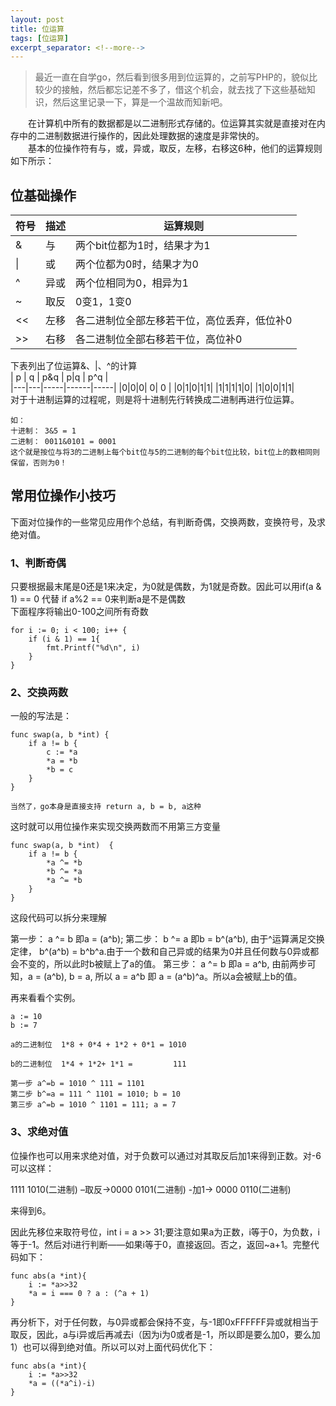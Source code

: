 ```yaml
---
layout: post
title: 位运算
tags: [位运算]
excerpt_separator: <!--more-->
---
```

> 最近一直在自学go，然后看到很多用到位运算的，之前写PHP的，貌似比较少的接触，然后都忘记差不多了，借这个机会，就去找了下这些基础知识，然后这里记录一下，算是一个温故而知新吧。  
  
　　在计算机中所有的数据都是以二进制形式存储的。位运算其实就是直接对在内存中的二进制数据进行操作的，因此处理数据的速度是非常快的。  
　　基本的位操作符有与，或，异或，取反，左移，右移这6种，他们的运算规则如下所示：  
<!--more-->

## 位基础操作  
|符号|描述|运算规则|
|----|----|--------|  
| &|与|两个bit位都为1时，结果才为1|  
| \||或|两个位都为0时，结果才为0|  
| ^|异或|两个位相同为0，相异为1|  
| ~|取反|0变1，1变0|  
|<<|左移|各二进制位全部左移若干位，高位丢弃，低位补0|  
|>>|右移|各二进制位全部右移若干位，高位补0|  

下表列出了位运算&、|、^的计算  
| p | q | p&q | p\|q | p^q |  
|---|---|-----|------|-----|
|0|0|0| 0| 0 |
|0|1|0|1|1|
|1|1|1|1|0|
|1|0|0|1|1|  
对于十进制运算的过程呢，则是将十进制先行转换成二进制再进行位运算。
```
如：
十进制： 3&5 = 1
二进制： 0011&0101 = 0001
这个就是按位与将3的二进制上每个bit位与5的二进制的每个bit位比较，bit位上的数相同则保留，否则为0！
```

## 常用位操作小技巧  
下面对位操作的一些常见应用作个总结，有判断奇偶，交换两数，变换符号，及求绝对值。  
### 1、判断奇偶  
只要根据最末尾是0还是1来决定，为0就是偶数，为1就是奇数。因此可以用if(a & 1) == 0 代替 if a%2 == 0来判断a是不是偶数  
下面程序将输出0-100之间所有奇数
```
for i := 0; i < 100; i++ {
	if (i & 1) == 1{
		fmt.Printf("%d\n", i)
	}
}
```  
### 2、交换两数  
一般的写法是：
```
func swap(a, b *int) {
	if a != b {
		c := *a
		*a = *b
		*b = c
	}
}

当然了，go本身是直接支持 return a, b = b, a这种
```  
这时就可以用位操作来实现交换两数而不用第三方变量  
```
func swap(a, b *int)  {
	if a != b {
		*a ^= *b
		*b ^= *a
		*a ^= *b
	}
}
```

这段代码可以拆分来理解

第一步： a ^= b 即a = (a^b);
第二步： b ^= a 即b = b^(a^b), 由于^运算满足交换定律， b^(a^b) = b^b^a.由于一个数和自己异或的结果为0并且任何数与0异或都会不变的，所以此时b被赋上了a的值。
第三步： a ^= b 即a = a^b, 由前两步可知，a = (a^b), b = a, 所以 a = a^b 即 a = (a^b)^a。所以a会被赋上b的值。

再来看看个实例。
```
a := 10
b := 7

a的二进制位  1*8 + 0*4 + 1*2 + 0*1 = 1010

b的二进制位  1*4 + 1*2+ 1*1 =         111

第一步 a^=b = 1010 ^ 111 = 1101
第二步 b^=a = 111 ^ 1101 = 1010; b = 10
第三步 a^=b = 1010 ^ 1101 = 111; a = 7
```  
### 3、求绝对值 
位操作也可以用来求绝对值，对于负数可以通过对其取反后加1来得到正数。对-6可以这样：

1111 1010(二进制) –取反->0000 0101(二进制) -加1-> 0000 0110(二进制)

来得到6。

因此先移位来取符号位，int i = a >> 31;要注意如果a为正数，i等于0，为负数，i等于-1。然后对i进行判断——如果i等于0，直接返回。否之，返回~a+1。完整代码如下：
```
func abs(a *int){
    i := *a>>32
    *a = i === 0 ? a : (^a + 1)
}
```  
再分析下，对于任何数，与0异或都会保持不变，与-1即0xFFFFFF异或就相当于取反，因此，a与i异或后再减去i（因为i为0或者是-1，所以即是要么加0，要么加1）也可以得到绝对值。所以可以对上面代码优化下：
```
func abs(a *int){
    i := *a>>32
    *a = ((*a^i)-i)
}
```  


